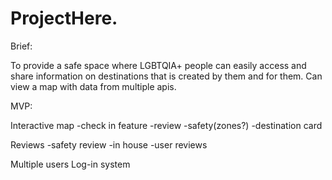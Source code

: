 # ProjectHere.

Brief:

To provide a safe space where LGBTQIA+ people can easily access and share information on destinations that is created by them and for them.
Can view a map with data from multiple apis.


MVP:

Interactive map
-check in feature
-review
-safety(zones?)
-destination card

Reviews 
-safety review
-in house 
-user reviews

Multiple users
Log-in system

